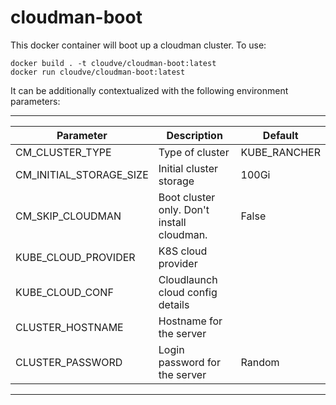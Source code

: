 # cloudman-boot

This docker container will boot up a cloudman cluster. To use:

```
docker build . -t cloudve/cloudman-boot:latest
docker run cloudve/cloudman-boot:latest
```

It can be additionally contextualized with the following environment
parameters:

---------------------------------------------------------------------------------------
| Parameter               | Description                                | Default      |
|-------------------------|--------------------------------------------|--------------|
| CM_CLUSTER_TYPE         | Type of cluster                            | KUBE_RANCHER |
| CM_INITIAL_STORAGE_SIZE | Initial cluster storage                    | 100Gi        |
| CM_SKIP_CLOUDMAN        | Boot cluster only. Don't install cloudman. | False        |
| KUBE_CLOUD_PROVIDER     | K8S cloud provider                         |              |
| KUBE_CLOUD_CONF         | Cloudlaunch cloud config details           |              |
| CLUSTER_HOSTNAME        | Hostname for the server                    |              |
| CLUSTER_PASSWORD        | Login password for the server              | Random       |
---------------------------------------------------------------------------------------
